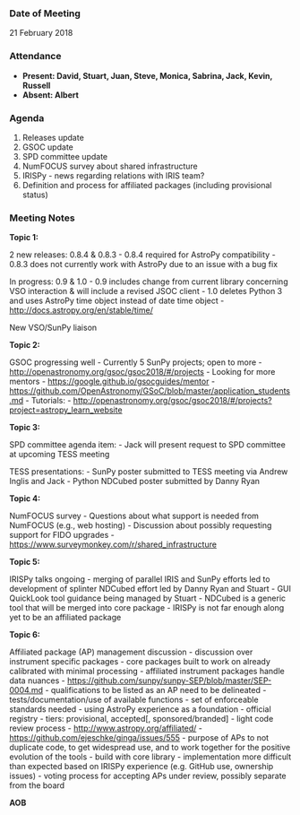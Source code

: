 ### Date of Meeting
21 February 2018

### Attendance
- **Present: David, Stuart, Juan, Steve, Monica, Sabrina, Jack, Kevin, Russell** 
- **Absent: Albert** 

### Agenda

1. Releases update
2. GSOC update
3. SPD committee update
4. NumFOCUS survey about shared infrastructure
5. IRISPy - news regarding relations with IRIS team?
6. Definition and process for affiliated packages (including provisional status)

### Meeting Notes

**Topic 1:**

2 new releases: 0.8.4 & 0.8.3
     - 0.8.4 required for AstroPy compatibility
     - 0.8.3 does not currently work with AstroPy due to an issue with a bug fix

In progress: 0.9 & 1.0
     - 0.9 includes change from current library concerning VSO interaction & will include a revised JSOC client
     - 1.0 deletes Python 3 and uses AstroPy time object instead of date time object
          - http://docs.astropy.org/en/stable/time/

New VSO/SunPy liaison

**Topic 2:**

GSOC progressing well
     - Currently 5 SunPy projects; open to more
          - http://openastronomy.org/gsoc/gsoc2018/#/projects
     - Looking for more mentors
          - https://google.github.io/gsocguides/mentor
          - https://github.com/OpenAstronomy/GSoC/blob/master/application_students.md
     - Tutorials:
          - http://openastronomy.org/gsoc/gsoc2018/#/projects?project=astropy_learn_website

**Topic 3:**

SPD committee agenda item:
     - Jack will present request to SPD committee at upcoming TESS meeting

TESS presentations:
     - SunPy poster submitted to TESS meeting via Andrew Inglis and Jack
     - Python NDCubed poster submitted by Danny Ryan

**Topic 4:**

NumFOCUS survey
     - Questions about what support is needed from NumFOCUS (e.g., web hosting)
     - Discussion about possibly requesting support for FIDO upgrades
     - https://www.surveymonkey.com/r/shared_infrastructure

**Topic 5:**

IRISPy talks ongoing
     - merging of parallel IRIS and SunPy efforts led to development of splinter NDCubed effort led by Danny Ryan and Stuart
     - GUI QuickLook tool guidance being managed by Stuart 
     - NDCubed is a generic tool that will be merged into core package
     - IRISPy is not far enough along yet to be an affiliated package

**Topic 6:**

Affiliated package (AP) management discussion
     - discussion over instrument specific packages
          - core packages built to work on already calibrated with minimal processing
          - affiliated instrument packages handle data nuances
          - https://github.com/sunpy/sunpy-SEP/blob/master/SEP-0004.md
     - qualifications to be listed as an AP need to be delineated
          - tests/documentation/use of available functions
          - set of enforceable standards needed
          - using AstroPy experience as a foundation
               - official registry
               - tiers: provisional, accepted[, sponsored/branded]
               - light code review process
               - http://www.astropy.org/affiliated/
               - https://github.com/ejeschke/ginga/issues/555
     - purpose of APs to not duplicate code, to get widespread use, and to work together for the positive evolution of the tools
          - build with core library
     - implementation more difficult than expected based on IRISPy experience (e.g. GitHub use, ownership issues)
     - voting process for accepting APs under review, possibly separate from the board

**AOB**